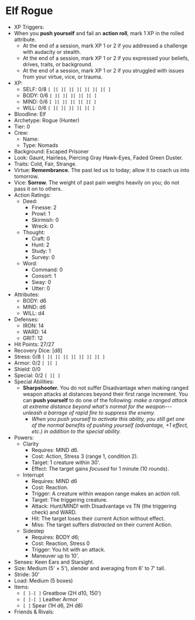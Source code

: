 # Elf Rogue
- XP Triggers:
- When you **push yourself** and fail an **action roll**, mark 1 XP in the rolled attribute.
    - At the end of a session, mark XP 1 or 2 if you addressed a challenge with audacity or stealth.
    - At the end of a session, mark XP 1 or 2 if you expressed your beliefs, drives, traits, or background.
    - At the end of a session, mark XP 1 or 2 if you struggled with issues from your virtue, vice, or trauma.
- XP:
    - SELF: 0/8 `[ ][ ][ ][ ][ ][ ][ ][ ]`
    - BODY: 0/6 `[ ][ ][ ][ ][ ][ ]`
    - MIND: 0/6 `[ ][ ][ ][ ][ ][ ]`
    - WILL: 0/6 `[ ][ ][ ][ ][ ][ ]`
- Bloodline: Elf
- Archetype: Rogue (Hunter)
- Tier: 0
- Crew:
    - Name:
    - Type: Nomads
- Background: Escaped Prisoner
- Look: Gaunt, Hairless, Piercing Gray Hawk-Eyes, Faded Green Duster.
- Traits: Cold, Fair, Strange.
- Virtue: **Remembrance.** The past led us to today; allow it to coach us into tomorrow.
- Vice: **Sorrow.** The weight of past pain weighs heavily on you; do not pass it on to others.
- Action Ratings:
    - Deed:
        - Finesse: 2
        - Prowl: 1
        - Skirmish: 0
        - Wreck: 0
    - Thought:
        - Craft: 0
        - Hunt: 2
        - Study: 1
        - Survey: 0
    - Word:
        - Command: 0
        - Consort: 1
        - Sway: 0
        - Utter: 0
- Attributes:
    - BODY: d6
    - MIND: d6
    - WILL: d4
- Defenses:
    - IRON: 14
    - WARD: 14
    - GRIT: 12
- Hit Points: 27/27
- Recovery Dice: [d8]
- Stress: 0/8 `[ ][ ][ ][ ][ ][ ][ ][ ]`
- Armor: 0/2 `[ ][ ]`
- Shield: 0/0
- Special: 0/2 `[ ][ ]`
- Special Abilities:
    - **Sharpshooter.** You do not suffer Disadvantage when making ranged weapon attacks at distances beyond their first range increment. You can **push yourself** to do one of the following: *make a ranged attack at extreme distance beyond what's normal for the weapon---unleash a barrage of rapid fire to suppress the enemy.*
        - *When you push yourself to activate this ability, you still get one of the normal benefits of pushing yourself (advantage, +1 effect, etc.) in addition to the special ability.*
- Powers:
    - Clarity
        - Requires: MIND d6.
        - Cost: Action, Stress 3 (range 1, condition 2).
        - Target: 1 creature within 30'.
        - Effect: The target gains *focused* for 1 minute (10 rounds).
    - Interrupt
        - Requires: MIND d6
        - Cost: Reaction.
        - Trigger: A creature within weapon range makes an action roll.
        - Target: The triggering creature.
        - Attack: Hunt/MIND! with Disadvantage vs TN (the triggering check) and WARD.
        - Hit: The target loses their current Action without effect.
        - Miss: The target suffers *distracted* on their current Action.
    - Sidestep
        - Requires: BODY d6;
        - Cost: Reaction, Stress 0
        - Trigger: You hit with an attack.
        - Maneuver up to 10'.
- Senses: Keen Ears and Starsight.
- Size: Medium (5' × 5'), slender and averaging from 6' to 7' tall.
- Stride: 30'
- Load: Medium (5 boxes)
- Items:
    - `[ ]-[ ]` Greatbow (2H d10, 150')
    - `[ ]-[ ]` Leather Armor
    - `[ ]` Spear (1H d6, 2H d8)
- Friends & Rivals:
